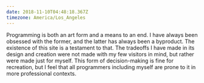 ```yaml
---
date: 2018-11-10T04:48:18.367Z
timezone: America/Los_Angeles
---
```


Programming is both an art form and a means to an end. I have always been
obsessed with the former, and the latter has always been a byproduct. The
existence of this site is a testament to that. The tradeoffs I have made in its
design and creation were not made with my few visitors in mind, but rather were
made just for myself. This form of decision-making is fine for recreation, but I
feel that all programmers including myself are prone to it in more professional
contexts.
